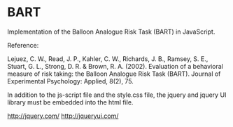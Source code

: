 BART
====

Implementation of the Balloon Analogue Risk Task (BART) in JavaScript.

Reference: 

Lejuez, C. W., Read, J. P., Kahler, C. W., Richards, J. B., Ramsey, S. E., Stuart, G. L., Strong, D. R. & Brown, R. A. (2002). Evaluation of a behavioral measure of risk taking: the Balloon Analogue Risk Task (BART). Journal of Experimental Psychology: Applied, 8(2), 75.

In addition to the js-script file and the style.css file, the jquery and jquery UI library must be embedded into the html file.

http://jquery.com/
http://jqueryui.com/
